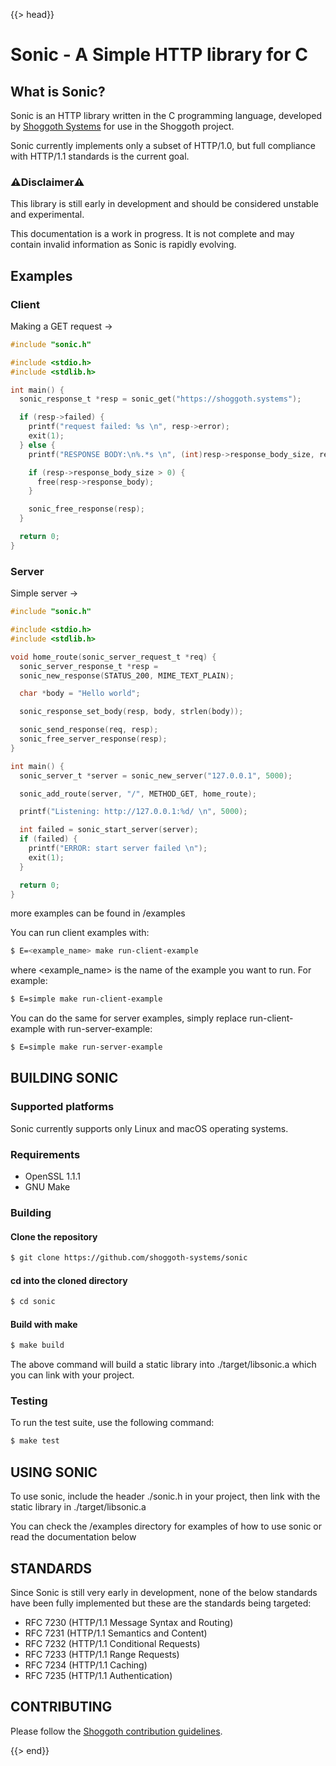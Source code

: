 {{> head}}

# Sonic - A Simple HTTP library for C

## What is Sonic?

Sonic is an HTTP library written in the C programming language, developed by [Shoggoth Systems](https://shoggoth.systems) for use in the Shoggoth project.

Sonic currently implements only a subset of HTTP/1.0, but full compliance with HTTP/1.1 standards is the current goal.

### ⚠️Disclaimer⚠️

This library is still early in development and should be considered unstable and experimental.

This documentation is a work in progress. It is not complete and may contain invalid information as Sonic is rapidly evolving.

## Examples


### Client

Making a GET request ->

```c
#include "sonic.h"

#include <stdio.h>
#include <stdlib.h>

int main() {
  sonic_response_t *resp = sonic_get("https://shoggoth.systems");

  if (resp->failed) {
    printf("request failed: %s \n", resp->error);
    exit(1);
  } else {
    printf("RESPONSE BODY:\n%.*s \n", (int)resp->response_body_size, resp->response_body);

    if (resp->response_body_size > 0) {
      free(resp->response_body);
    }

    sonic_free_response(resp);
  }

  return 0;
}
```

### Server

Simple server ->

```c
#include "sonic.h"

#include <stdio.h>
#include <stdlib.h>

void home_route(sonic_server_request_t *req) {
  sonic_server_response_t *resp =
  sonic_new_response(STATUS_200, MIME_TEXT_PLAIN);

  char *body = "Hello world";

  sonic_response_set_body(resp, body, strlen(body));

  sonic_send_response(req, resp);
  sonic_free_server_response(resp);
}

int main() {
  sonic_server_t *server = sonic_new_server("127.0.0.1", 5000);

  sonic_add_route(server, "/", METHOD_GET, home_route);

  printf("Listening: http://127.0.0.1:%d/ \n", 5000);

  int failed = sonic_start_server(server);
  if (failed) {
    printf("ERROR: start server failed \n");
    exit(1);
  }

  return 0;
}
```

more examples can be found in /examples

You can run client examples with:

```bash
$ E=<example_name> make run-client-example
```

where <example_name> is the name of the example you want to run. For example:

```bash
$ E=simple make run-client-example
```

You can do the same for server examples, simply replace run-client-example with run-server-example:

```bash
$ E=simple make run-server-example
```

## BUILDING SONIC

### Supported platforms

Sonic currently supports only Linux and macOS operating systems.

### Requirements

* OpenSSL 1.1.1
* GNU Make


### Building

#### Clone the repository

```bash
$ git clone https://github.com/shoggoth-systems/sonic
```

#### cd into the cloned directory

```bash
$ cd sonic
```


#### Build with make

```bash
$ make build
```

The above command will build a static library into ./target/libsonic.a which you can link with your project.

### Testing

To run the test suite, use the following command:

```bash
$ make test
```


## USING SONIC

To use sonic, include the header ./sonic.h in your project, then link with the static library in ./target/libsonic.a

You can check the /examples directory for examples of how to use sonic or read the documentation below


## STANDARDS

Since Sonic is still very early in development, none of the below standards have been fully implemented but these are the standards being targeted:

<ul>
<li>RFC 7230 (HTTP/1.1 Message Syntax and Routing)</li>
<li>RFC 7231 (HTTP/1.1 Semantics and Content)</li>
<li>RFC 7232 (HTTP/1.1 Conditional Requests)</li>
<li>RFC 7233 (HTTP/1.1 Range Requests)</li>
<li>RFC 7234 (HTTP/1.1 Caching)</li>
<li>RFC 7235 (HTTP/1.1 Authentication)</li>
</ul>


## CONTRIBUTING

Please follow the [Shoggoth contribution guidelines](/explorer/docs#contributing).


{{> end}}

